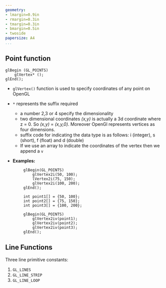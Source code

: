 ```yaml
---
geometry:
- lmargin=0.9in
- rmargin=0.3in
- tmargin=0.3in
- bmargin=0.5in
- twoside
papersize: A4
...
```


## Point function

```
glBegin (GL_POINTS)
    glVertex* ();
glEnd();
```

- `glVertex()` function is used to specify coordinates of any point on OpenGL
- `*` represents the suffix required
  - a number 2,3 or 4 specify the dimensionality
  - two dimensional coordinates *(x,y)* is actually a 3d coordinate where z =
    0. So *(x,y)* = *(x,y,0)*. Moreover OpenGl represents vertices as four
    dimensions.
  - suffix code for indicating the data type is as follows: i (integer), s
    (short), f (float) and d (double)
  - If we use an array to indicate the coordinates of the vertex then we append
    a `v`

- **Examples:**

```
        glBegin(GL_POINTS)
            glVertex2i(50, 100);
            lVertex2i(75, 150);
            glVertex2i(100, 200);
        glEnd();

        int point1[] = {50, 100};
        int point2[] = {75, 150};
        int point3[] = {100, 200};

        glBegin(GL_POINTS)
            glVertex2iv(point1);
            glVertex2iv(point2);
            glVertex2iv(point3);
        glEnd();
```

## Line Functions

Three line primitive constants:

1. `GL_LINES`
2. `GL_LINE_STRIP`
3. `GL_LINE_LOOP`


